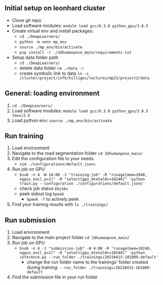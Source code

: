 ## Initial setup on leonhard cluster
- Clone git repo
- Load software modules: `module load gcc/6.3.0 python_gpu/3.8.5`
- Create virtual env and install packages:   
    - `cd ./DeepLearners/`
    - `python -m venv mp_env`
    - `source ./mp_env/bin/activate`
    - `pip install -r ./3dhumanpose_main/requirements.txt`
- Setup data folder path
    - `cd ./DeepLearners/`
    - delete data folder `rm ./data -r`
    - create symbolic link to data `ln -s /cluster/project/infk/hilliges/lectures/mp21/project2/data`

## General: loading environment
1. `cd ./DeepLearners/`
2. Load software modules: `module load gcc/6.3.0 python_gpu/3.8.5 tmux/2.6`
3. Load python env: `source ./mp_env/bin/activate`

## Run training
1. Load environment
2. Navigate to the road segmentation folder `cd 3dhumanpose_main/`
3. Edit the configuration file to your needs
    - `vim ./configurations/default.jsonc`
4. Run job on GPU
      - `bsub -n 4 -W 24:00 -J "training-job" -R "rusage[mem=2048, ngpus_excl_p=1]" -R "select[gpu_mtotal0>=10240]" 'python train.py --configuration ./configurations/default.jsonc'`
      - check job status `bbjobs`
      - peek stdout log `bpeek`
        - `bpeek -f` to actively peek
5. Find your training results with `ls ./trainings/`

## Run submission
1. Load environment
2. Navigate to the main project folder `cd 3dhumanpose_main/` 
3. Run job on GPU
   - `bsub -n 4 -J "submission-job" -W 4:00 -R "rusage[mem=10240, ngpus_excl_p=1]" -R "select[gpu_mtotal0>=10240]" 'python inference.py --run_folder ./trainings/20210415-181009-default'`
        - change the run folder name to the trainings' folder created during training: `--run_folder ./trainings/20210415-181009-default`
4. Find the submission file in your run folder